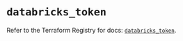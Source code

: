 # `databricks_token`

Refer to the Terraform Registry for docs: [`databricks_token`](https://registry.terraform.io/providers/databricks/databricks/1.37.1/docs/resources/token).
